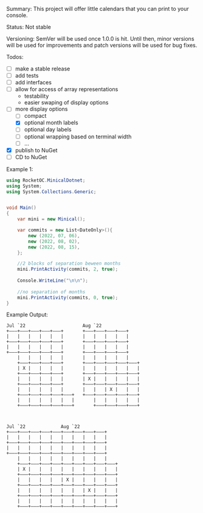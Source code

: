 Summary:
This project will offer little calendars that you can print to your console.

Status:
Not stable

Versioning:
SemVer will be used once 1.0.0 is hit. Until then, minor versions will be used for improvements and patch versions will be used for bug fixes.

Todos:

- [ ] make a stable release
- [ ] add tests
- [ ] add interfaces
- [ ] allow for access of array representations
  - testability
  - easier swaping of display options
- [ ] more display options
  - [ ] compact
  - [x] optional month labels
  - [ ] optional day labels
  - [ ] optional wrapping based on terminal width
  - [ ] ...
- [x] publish to NuGet
- [ ] CD to NuGet

Example 1:

```csharp
using RocketOC.MinicalDotnet;
using System;
using System.Collections.Generic;


void Main()
{
	var mini = new Minical();

	var commits = new List<DateOnly>(){
		new (2022, 07, 06),
		new (2022, 08, 02),
		new (2022, 08, 15),
	};

	//2 blocks of separation beween months
	mini.PrintActivity(commits, 2, true);
	
	Console.WriteLine("\n\n");
	
	//no separation of months
	mini.PrintActivity(commits, 0, true);
}
```

Example Output:

```
Jul `22                     Aug `22                             
+―――+―――+―――+―――+―――+       +―――+―――+―――+―――+                   
|   |   |   |   |   |       |   |   |   |   |                   
+―――+―――+―――+―――+―――+       +―――+―――+―――+―――+                   
|   |   |   |   |   |       |   |   |   |   |                   
+―――+―――+―――+―――+―――+       +―――+―――+―――+―――+                   
    |   |   |   |   |       |   |   |   |   |                   
    +―――+―――+―――+―――+       +―――+―――+―――+―――+―――+               
    | X |   |   |   |       |   |   |   |   |   |               
    +―――+―――+―――+―――+       +―――+―――+―――+―――+―――+               
    |   |   |   |   |       | X |   |   |   |   |               
    +―――+―――+―――+―――+       +―――+―――+―――+―――+―――+               
    |   |   |   |   |       |   |   | X |   |   |               
    +―――+―――+―――+―――+―――+   +―――+―――+―――+―――+―――+               
    |   |   |   |   |   |       |   |   |   |   |               
    +―――+―――+―――+―――+―――+       +―――+―――+―――+―――+               



Jul `22             Aug `22                     
+―――+―――+―――+―――+―――+―――+―――+―――+―――+           
|   |   |   |   |   |   |   |   |   |           
+―――+―――+―――+―――+―――+―――+―――+―――+―――+           
|   |   |   |   |   |   |   |   |   |           
+―――+―――+―――+―――+―――+―――+―――+―――+―――+           
    |   |   |   |   |   |   |   |   |           
    +―――+―――+―――+―――+―――+―――+―――+―――+―――+       
    | X |   |   |   |   |   |   |   |   |       
    +―――+―――+―――+―――+―――+―――+―――+―――+―――+       
    |   |   |   |   | X |   |   |   |   |       
    +―――+―――+―――+―――+―――+―――+―――+―――+―――+       
    |   |   |   |   |   |   | X |   |   |       
    +―――+―――+―――+―――+―――+―――+―――+―――+―――+       
    |   |   |   |   |   |   |   |   |   |       
    +―――+―――+―――+―――+―――+―――+―――+―――+―――+        
```